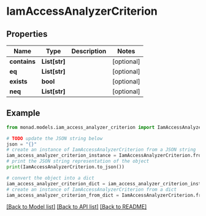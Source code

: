 # IamAccessAnalyzerCriterion


## Properties

Name | Type | Description | Notes
------------ | ------------- | ------------- | -------------
**contains** | **List[str]** |  | [optional] 
**eq** | **List[str]** |  | [optional] 
**exists** | **bool** |  | [optional] 
**neq** | **List[str]** |  | [optional] 

## Example

```python
from monad.models.iam_access_analyzer_criterion import IamAccessAnalyzerCriterion

# TODO update the JSON string below
json = "{}"
# create an instance of IamAccessAnalyzerCriterion from a JSON string
iam_access_analyzer_criterion_instance = IamAccessAnalyzerCriterion.from_json(json)
# print the JSON string representation of the object
print(IamAccessAnalyzerCriterion.to_json())

# convert the object into a dict
iam_access_analyzer_criterion_dict = iam_access_analyzer_criterion_instance.to_dict()
# create an instance of IamAccessAnalyzerCriterion from a dict
iam_access_analyzer_criterion_from_dict = IamAccessAnalyzerCriterion.from_dict(iam_access_analyzer_criterion_dict)
```
[[Back to Model list]](../README.md#documentation-for-models) [[Back to API list]](../README.md#documentation-for-api-endpoints) [[Back to README]](../README.md)


